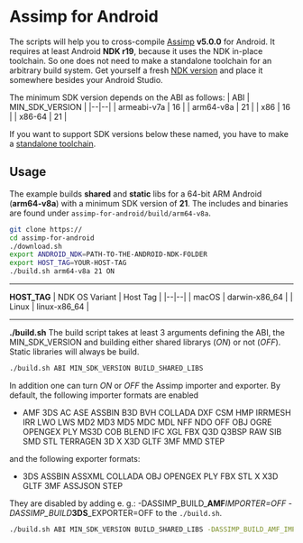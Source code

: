 # Assimp for Android
The scripts will help you to cross-compile [Assimp](https://github.com/assimp/assimp) **v5.0.0** for Android.
It requires at least Android **NDK r19**, because it uses the NDK in-place toolchain. So one does not need to make a standalone toolchain for an arbitrary build system.
Get yourself a fresh [NDK version](https://developer.android.com/ndk/downloads) and place it somewhere besides your Android Studio.

The minimum SDK version depends on the ABI as follows:
| ABI | MIN_SDK_VERSION |
|--|--|
| armeabi-v7a | 16 |
| arm64-v8a | 21 |
| x86 | 16 |
| x86-64 | 21 |
 
 If you want to support SDK versions below these named, you have to make a [standalone toolchain](https://developer.android.com/ndk/guides/standalone_toolchain).

## Usage

The example builds **shared** and **static** libs for a 64-bit ARM Android (**arm64-v8a**) with a minimum SDK version of **21**. The includes and binaries are found under `assimp-for-android/build/arm64-v8a`.
```bash
git clone https://
cd assimp-for-android
./download.sh
export ANDROID_NDK=PATH-TO-THE-ANDROID-NDK-FOLDER
export HOST_TAG=YOUR-HOST-TAG
./build.sh arm64-v8a 21 ON
```

___
**HOST_TAG**
| NDK OS Variant | Host Tag |
|--|--|
| macOS | darwin-x86_64 |
| Linux | linux-x86_64 |

___
**./build.sh**
The build script takes at least 3 arguments defining the ABI, the  MIN_SDK_VERSION and building either shared librarys (*ON*) or not (*OFF*). Static libraries will always be build.
``` bash
./build.sh ABI MIN_SDK_VERSION BUILD_SHARED_LIBS
```

In addition one can turn *ON* or *OFF* the Assimp importer and exporter. 
By default, the following importer formats are enabled
- AMF 3DS AC ASE ASSBIN B3D BVH COLLADA DXF CSM HMP IRRMESH IRR LWO LWS MD2 MD3 MD5 MDC MDL NFF NDO OFF OBJ OGRE OPENGEX PLY MS3D COB BLEND IFC XGL FBX Q3D Q3BSP RAW SIB SMD STL TERRAGEN 3D X X3D GLTF 3MF MMD STEP

and the following exporter formats:
- 3DS ASSBIN ASSXML COLLADA OBJ OPENGEX PLY FBX STL X X3D GLTF 3MF ASSJSON STEP

They are disabled by adding e. g.:
-DASSIMP_BUILD_**AMF**_IMPORTER=OFF
-DASSIMP_BUILD_**3DS**_EXPORTER=OFF
to the `./build.sh`.

``` bash
./build.sh ABI MIN_SDK_VERSION BUILD_SHARED_LIBS -DASSIMP_BUILD_AMF_IMPORTER=OFF -DASSIMP_BUILD_3DS_EXPORTER=OFF
```
